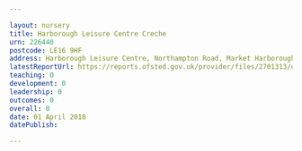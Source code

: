 ```yaml
---

layout: nursery
title: Harborough Leisure Centre Creche
urn: 226440
postcode: LE16 9HF
address: Harborough Leisure Centre, Northampton Road, Market Harborough, Leicestershire, LE16 9HF
latestReportUrl: https://reports.ofsted.gov.uk/provider/files/2701313/urn/226440.pdf
teaching: 0
development: 0
leadership: 0
outcomes: 0
overall: 0
date: 01 April 2018 
datePublish: 

---
```


